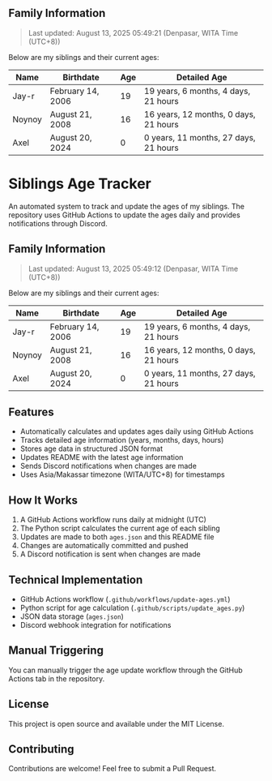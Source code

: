 ## Family Information

> Last updated: August 13, 2025 05:49:21 (Denpasar, WITA Time (UTC+8))

Below are my siblings and their current ages:

| Name | Birthdate | Age | Detailed Age |
|------|-----------|-----|-------------|
| Jay-r | February 14, 2006 | 19 | 19 years, 6 months, 4 days, 21 hours |
| Noynoy | August 21, 2008 | 16 | 16 years, 12 months, 0 days, 21 hours |
| Axel | August 20, 2024 | 0 | 0 years, 11 months, 27 days, 21 hours |


# Siblings Age Tracker

An automated system to track and update the ages of my siblings. The repository uses GitHub Actions to update the ages daily and provides notifications through Discord.

## Family Information

> Last updated: August 13, 2025 05:49:12 (Denpasar, WITA Time (UTC+8))

Below are my siblings and their current ages:

| Name | Birthdate | Age | Detailed Age |
|------|-----------|-----|-------------|
| Jay-r | February 14, 2006 | 19 | 19 years, 6 months, 4 days, 21 hours |
| Noynoy | August 21, 2008 | 16 | 16 years, 12 months, 0 days, 21 hours |
| Axel | August 20, 2024 | 0 | 0 years, 11 months, 27 days, 21 hours |

## Features

- Automatically calculates and updates ages daily using GitHub Actions
- Tracks detailed age information (years, months, days, hours)
- Stores age data in structured JSON format
- Updates README with the latest age information
- Sends Discord notifications when changes are made
- Uses Asia/Makassar timezone (WITA/UTC+8) for timestamps

## How It Works

1. A GitHub Actions workflow runs daily at midnight (UTC)
2. The Python script calculates the current age of each sibling
3. Updates are made to both `ages.json` and this README file
4. Changes are automatically committed and pushed
5. A Discord notification is sent when changes are made

## Technical Implementation

- GitHub Actions workflow (`.github/workflows/update-ages.yml`)
- Python script for age calculation (`.github/scripts/update_ages.py`)
- JSON data storage (`ages.json`)
- Discord webhook integration for notifications

## Manual Triggering

You can manually trigger the age update workflow through the GitHub Actions tab in the repository.

## License

This project is open source and available under the MIT License.

## Contributing

Contributions are welcome! Feel free to submit a Pull Request.
